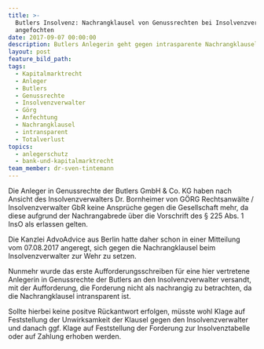 ```yaml
---
title: >-
  Butlers Insolvenz: Nachrangklausel von Genussrechten bei Insolvenzverwalter
  angefochten
date: 2017-09-07 00:00:00
description: Butlers Anlegerin geht gegen intrasparente Nachrangklausel vor
layout: post
feature_bild_path:
tags:
  - Kapitalmarktrecht
  - Anleger
  - Butlers
  - Genussrechte
  - Insolvenzverwalter
  - Görg
  - Anfechtung
  - Nachrangklausel
  - intransparent
  - Totalverlust
topics:
  - anlegerschutz
  - bank-und-kapitalmarktrecht
team_member: dr-sven-tintemann
---
```



Die Anleger in Genussrechte der Butlers GmbH & Co. KG haben nach Ansicht des Insolvenzverwalters Dr. Bornheimer von GÖRG Rechtsanwälte / Insolvenzverwalter GbR keine Ansprüche gegen die Gesellschaft mehr, da diese aufgrund der Nachrangabrede über die Vorschrift des § 225 Abs. 1 InsO als erlassen gelten.

Die Kanzlei AdvoAdvice aus Berlin hatte daher schon in einer Mitteilung vom 07.08.2017 angeregt, sich gegen die Nachrangklausel beim Insolvenzverwalter zur Wehr zu setzen.

Nunmehr wurde das erste Aufforderungsschreiben für eine hier vertretene Anlegerin in Genussrechte der Butlers an den Insolvenzverwalter versandt, mit der Aufforderung, die Forderung nicht als nachrangig zu betrachten, da die Nachrangklausel intransparent ist.

Sollte hierbei keine positve Rückantwort erfolgen, müsste wohl Klage auf Feststellung der Unwirksamkeit der Klausel gegen den Insolvenzverwalter und danach ggf. Klage auf Feststellung der Forderung zur Insolvenztabelle oder auf Zahlung erhoben werden.